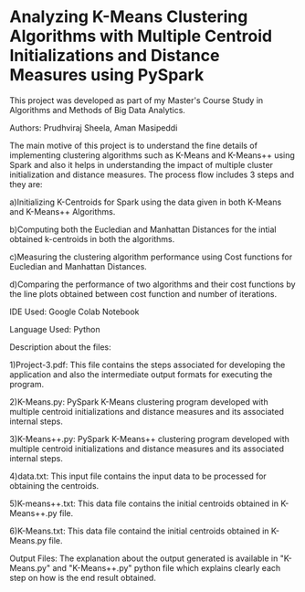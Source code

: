# Analyzing K-Means Clustering Algorithms with Multiple Centroid Initializations and Distance Measures using PySpark

This project was developed as part of my Master's Course Study in Algorithms and Methods of Big Data Analytics.

Authors: Prudhviraj Sheela, Aman Masipeddi

The main motive of this project is to understand the fine details of implementing clustering algorithms such as K-Means and K-Means++ using Spark and also it helps in understanding the impact of multiple cluster initialization and distance measures. The process flow includes 3 steps and they are:

a)Initializing K-Centroids for Spark using the data given in both K-Means and K-Means++ Algorithms.

b)Computing both the Eucledian and Manhattan Distances for the intial obtained k-centroids in both the algorithms.

c)Measuring the clustering algorithm performance using Cost functions for Eucledian and Manhattan Distances.

d)Comparing the performance of two algorithms and their cost functions by the line plots obtained between cost function and number of iterations.

IDE Used: Google Colab Notebook

Language Used: Python

Description about the files:

1)Project-3.pdf: This file contains the steps associated for developing the application and also the intermediate output formats for executing the program.

2)K-Means.py: PySpark K-Means clustering program developed with multiple centroid initializations and distance measures and its associated internal steps.

3)K-Means++.py: PySpark K-Means++ clustering program developed with multiple centroid initializations and distance measures and its associated internal steps.

4)data.txt: This input file contains the input data to be processed for obtaining the centroids.

5)K-means++.txt: This data file contains the initial centroids obtained in K-Means++.py file.

6)K-Means.txt: This data file containd the initial centroids obtained in K-Means.py file.

Output Files: The explanation about the output generated is available in "K-Means.py" and "K-Means++.py" python file which explains clearly each step on how is the end result obtained. 










